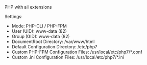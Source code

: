 PHP with all extensions

Settings:
- Mode: PHP-CLI / PHP-FPM
- User (UID): www-data (82)
- Group (GID): www-data (82)
- DocumentRoot Directory: /var/www/html
- Default Configuration Directory: /etc/php7
- Custom PHP-FPM Configuration Files: /usr/local/etc/php7/*.conf
- Custom .ini Configuration Files: /usr/local/etc/php7/*.ini